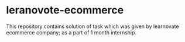 # leranovote-ecommerce
This repository contains solution of task which was given by learnovate ecommerce company; as a part of 1 month internship.
